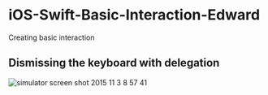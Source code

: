 # iOS-Swift-Basic-Interaction-Edward
Creating basic interaction

## Dismissing the keyboard with delegation


![simulator screen shot 2015 11 3 8 57 41](https://cloud.githubusercontent.com/assets/12381283/10908560/94704a0c-826d-11e5-9ac1-5a8f3e01291c.png)
